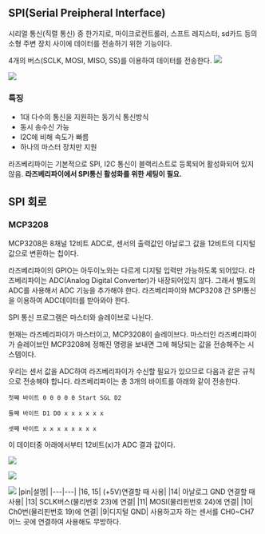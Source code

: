 ## SPI(Serial Preipheral Interface)

시리얼 통신(직렬 통신) 중 한가지로, 마이크로컨트롤러, 스프트 레지스터, sd카드 등의 소형 주변 장치 사이에 데이터를 전송하기 위한 기능이다.

4개의 버스(SCLK, MOSI, MISO, SS)를 이용하여 데이터를 전송한다.
![](https://img1.daumcdn.net/thumb/R1280x0/?scode=mtistory2&fname=https%3A%2F%2Fk.kakaocdn.net%2Fdn%2FbdjyfO%2FbtqzM07Vlh2%2FXRYaPjyTjjzjlADkSYMXj1%2Fimg.png)

![](https://img1.daumcdn.net/thumb/R1280x0/?scode=mtistory2&fname=https%3A%2F%2Fk.kakaocdn.net%2Fdn%2FbA5pHt%2FbtqzNah7irV%2FPyNFcHiTQg2yJ81o1l0P90%2Fimg.png)

### **특징**

- 1대 다수의 통신을 지원하는 동기식 통신방식
- 동시 송수신 가능
- I2C에 비해 속도가 빠름
- 하나의 마스터 장치만 지원

라즈베리파이는 기본적으로 SPI, I2C 통신이 블랙리스트로 등록되어 활성화되어 있지 않음. **라즈베리파이에서 SPI통신 활성화를 위한 세팅이 필요.**

## **SPI 회로**

### **MCP3208**

MCP3208은 8채널 12비트 ADC로, 센서의 출력값인 아날로그 값을 12비트의 디지털 값으로 변환하는 칩이다.

라즈베리파이의 GPIO는 아두이노와는 다르게 디지털 입력만 가능하도록 되어있다. 라즈베리파이는 ADC(Analog Digital Converter)가 내장되어있지 않다. 그래서 별도의 ADC를 사용해서 ADC 기능을 추가해야 한다.
라즈베리파이와 MCP3208 간 SPI통신을 이용하여 ADC데이터를 받아와야 한다.

SPI 통신 프로그램은 마스터와 슬레이브로 나뉜다.

현재는 라즈베리파이가 마스터이고, MCP3208이 슬레이브다. 마스터인 라즈베리파이가 슬레이브인 MCP3208에 정해진 명령을 보내면 그에 해당되는 값을 전송해주는 시스템이다.

우리는 센서 값을 ADC하여 라즈베리파이가 수신할 필요가 있으므로 다음과 같은 규칙으로 전송해야 합니다. 라즈베리파이는 총 3개의 바이트를 아래와 같이 전송한다.

```
첫째 바이트 0 0 0 0 0 Start SGL D2

둘째 바이트 D1 D0 x x x x x x

셋째 바이트 x x x x x x x x
```

이 데이터중 아래에서부터 12비트(x)가 ADC 결과 값이다.

![](https://t1.daumcdn.net/cfile/tistory/273C084057DF94A60A)

![](https://raw.githubusercontent.com/MomsFriendlyRobotCompany/MCP3208/master/docs/pics/chip.png)

![](https://t1.daumcdn.net/cfile/tistory/2609553C58A0028D31)
|pin|설명|
|---|---|
|16, 15| (+5V)연결할 때 사용|
|14| 아날로그 GND 연결할 때 사용|
|13| SCLK버스(물리번호 23)에 연결|
|11| MOSI(물리핀번호 24)에 연결|
|10| Ch0번(물리핀번호 19)에 연결|
|9|디지털 GND|
사용하고자 하는 센서를 CH0~CH7 어느 곳에 연결하여 사용해도 무방하다.
